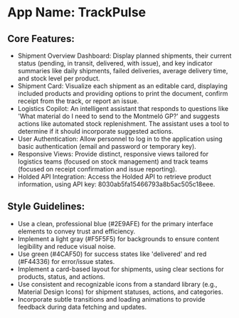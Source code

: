 # **App Name**: TrackPulse

## Core Features:

- Shipment Overview Dashboard: Display planned shipments, their current status (pending, in transit, delivered, with issue), and key indicator summaries like daily shipments, failed deliveries, average delivery time, and stock level per product.
- Shipment Card: Visualize each shipment as an editable card, displaying included products and providing options to print the document, confirm receipt from the track, or report an issue.
- Logistics Copilot: An intelligent assistant that responds to questions like 'What material do I need to send to the Montmeló GP?' and suggests actions like automated stock replenishment. The assistant uses a tool to determine if it should incorporate suggested actions.
- User Authentication: Allow personnel to log in to the application using basic authentication (email and password or temporary key).
- Responsive Views: Provide distinct, responsive views tailored for logistics teams (focused on stock management) and track teams (focused on receipt confirmation and issue reporting).
- Holded API Integration: Access the Holded API to retrieve product information, using API key: 8030ab5fa15466793a8b5ac505c18eee.

## Style Guidelines:

- Use a clean, professional blue (#2E9AFE) for the primary interface elements to convey trust and efficiency.
- Implement a light gray (#F5F5F5) for backgrounds to ensure content legibility and reduce visual noise.
- Use green (#4CAF50) for success states like 'delivered' and red (#F44336) for error/issue states.
- Implement a card-based layout for shipments, using clear sections for products, status, and actions.
- Use consistent and recognizable icons from a standard library (e.g., Material Design Icons) for shipment statuses, actions, and categories.
- Incorporate subtle transitions and loading animations to provide feedback during data fetching and updates.